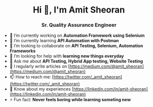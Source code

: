 <h1 align="center">Hi 👋, I'm Amit Sheoran</h1>
<h3 align="center">Sr. Quality Assurance Engineer</h3>

- 🔭 I’m currently working on **Automation Framework using Selenium**
- 🌱 I’m currently learning **API Automation with Postman**
- 👯 I’m looking to collaborate on **API Testing, Selenium, Automation Frameworks**
- 🤔 I’m looking for help with **learning new things everyday**
- 💬 Ask me about **API Testing, Hybrid App testing, Website Testing**
- 📝 I regularly write articles on [https://medium.com/@amit_sheoran](https://medium.com/@amit_sheoran)
- 📫 How to reach me: [https://twitter.com/_amit_sheoran](https://twitter.com/_amit_sheoran)
- 📄 Know about my experiences [https://linkedin.com/in/amit-sheoran](https://linkedin.com/in/amit-sheoran)
- ⚡ Fun fact: **Never feels boring while learning someting new**

<!--

-->
